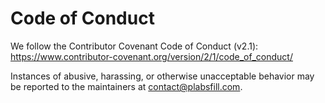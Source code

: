 # Code of Conduct

We follow the Contributor Covenant Code of Conduct (v2.1):
https://www.contributor-covenant.org/version/2/1/code_of_conduct/

Instances of abusive, harassing, or otherwise unacceptable behavior may be
reported to the maintainers at contact@plabsfill.com.
